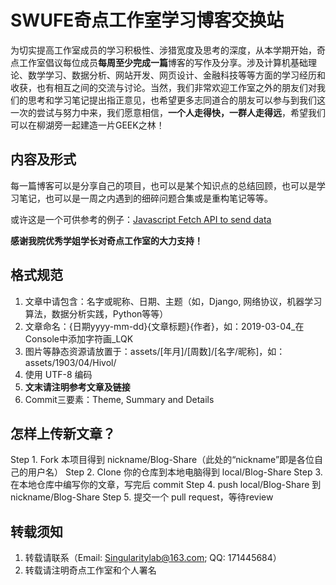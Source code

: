 # SWUFE奇点工作室学习博客交换站

为切实提高工作室成员的学习积极性、涉猎宽度及思考的深度，从本学期开始，奇点工作室倡议每位成员**每周至少完成一篇**博客的写作及分享。涉及计算机基础理论、数学学习、数据分析、网站开发、网页设计、金融科技等等方面的学习经历和收获，也有相互之间的交流与讨论。当然，我们非常欢迎工作室之外的朋友们对我们的思考和学习笔记提出指正意见，也希望更多志同道合的朋友可以参与到我们这一次的尝试与努力中来，我们愿意相信，**一个人走得快，一群人走得远**，希望我们可以在柳湖旁一起建造一片GEEK之林！

## 内容及形式

每一篇博客可以是分享自己的项目，也可以是某个知识点的总结回顾，也可以是学习笔记，也可以是一周之内遇到的细碎问题合集或是重构笔记等等。

或许这是一个可供参考的例子：[Javascript Fetch API to send data](https://medium.com/@whole9681/8c2b1dedaba)

**感谢我院优秀学姐学长对奇点工作室的大力支持！**

## 格式规范

1. 文章中请包含：名字或昵称、日期、主题（如，Django, 网络协议，机器学习算法，数据分析实践，Python等等）
2. 文章命名：{日期yyyy-mm-dd}{文章标题}{作者}，如：2019-03-04_在Console中添加字符画_LQK
3. 图片等静态资源请放置于：assets/[年月]/[周数]/[名字/昵称]，如：assets/1903/04/Hivol/
4. 使用 UTF-8 编码
5. **文末请注明参考文章及链接**
6. Commit三要素：Theme, Summary and Details

## 怎样上传新文章？

Step 1. Fork 本项目得到 nickname/Blog-Share（此处的“nickname”即是各位自己的用户名）
Step 2. Clone 你的仓库到本地电脑得到 local/Blog-Share
Step 3. 在本地仓库中编写你的文章，写完后 commit
Step 4. push local/Blog-Share 到 nickname/Blog-Share
Step 5. 提交一个 pull request，等待review

## 转载须知

1. 转载请联系（Email: Singularitylab@163.com; QQ: 171445684）
2. 转载请注明奇点工作室和个人署名

